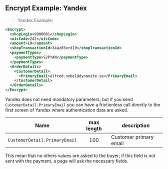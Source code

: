 
## Encrypt Example: Yandex

> Yandex Example: 

```xml
<Encrypt>
  <shopLogin>9000001</shopLogin>
  <uicCode>242</uicCode>
  <amount>10</amount>
  <shopTransactionId>34az85ord19</shopTransactionId>
  <paymentTypes>
    <paymentType>S2PYAN</paymentType>
  </paymentTypes>
  <OrderDetails>
    <CustomerDetail>
      <PrimaryEmail>alfred.nobel@dynamite.se</PrimaryEmail>
    </CustomerDetail>
  </OrderDetails>
</Encrypt>
```

Yandex does not need mandatory parameters; but if you send  `CustomerDetail.PrimaryEmail` you can have a frictionless call directly to the first screen of Yandex where authentication data are asked.

| Name | max length | description |
| ---- | :--------: | ----------- |
| `CustomerDetail.PrimaryEmail` | 100 | Customer primary email |

This mean that no others values are asked to the buyer; if this field is not sent with the payment, a page will ask the necessary fields.
